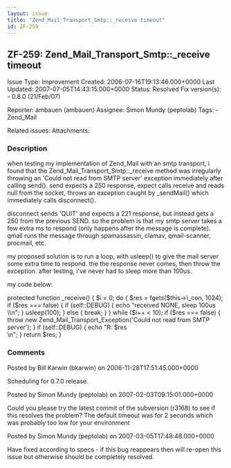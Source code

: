 ```yaml
---
layout: issue
title: "Zend_Mail_Transport_Smtp::_receive timeout"
id: ZF-259
---
```


ZF-259: Zend\_Mail\_Transport\_Smtp::\_receive timeout
------------------------------------------------------

 Issue Type: Improvement Created: 2006-07-16T19:13:46.000+0000 Last Updated: 2007-07-05T14:43:15.000+0000 Status: Resolved Fix version(s): - 0.8.0 (21/Feb/07)
 
 Reporter:  ambauen (ambauen)  Assignee:  Simon Mundy (peptolab)  Tags: - Zend\_Mail
 
 Related issues: 
 Attachments: 
### Description

when testing my implementation of Zend\_Mail with an smtp transport, i found that the Zend\_Mail\_Transport\_Smtp::\_receive method was irregularly throwing an 'Could not read from SMTP server' exception immediately after calling send(). send expects a 250 response, expect calls receive and reads null from the socket, throws an exception caught by \_sendMail() which immediately calls disconnect().

disconnect sends 'QUIT' and expects a 221 response, but instead gets a 250 from the previous SEND. so the problem is that my smtp server takes a few extra ms to respond (only happens after the message is complete). qmail runs the message through spamassassin, clamav, qmail-scanner, procmail, etc.

my proposed solution is to run a loop, with usleep() to give the mail server some extra time to respond. the the response never comes, then throw the exception. after testing, i've never had to sleep more than 100us.

my code below:

protected function \_receive() { $i = 0; do { $res = fgets($this->\_con, 1024); if ($res === false) { if (self::DEBUG) { echo "received NONE, sleep 100us  
\\n"; } usleep(100); } else { break;  
 } } while ($i++ < 10); if ($res === false) { throw new Zend\_Mail\_Transport\_Exception('Could not read from SMTP server'); } if (self::DEBUG) { echo "R: $res  
\\n"; } return $res; }

 

 

### Comments

Posted by Bill Karwin (bkarwin) on 2006-11-28T17:51:45.000+0000

Scheduling for 0.7.0 release.

 

 

Posted by Simon Mundy (peptolab) on 2007-02-03T09:15:01.000+0000

Could you please try the latest commit of the subversion (r3168) to see if this resolves the problem? The default timeout was for 2 seconds which was probably too low for your environment

 

 

Posted by Simon Mundy (peptolab) on 2007-03-05T17:48:48.000+0000

Have fixed according to specs - if this bug reappears then will re-open this issue but otherwise should be completely resolved.

 

 